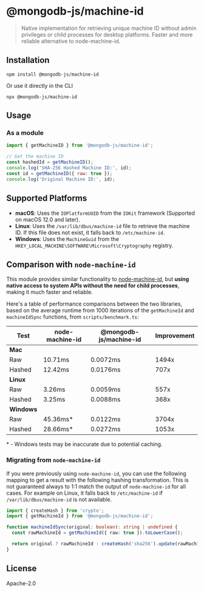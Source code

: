 # @mongodb-js/machine-id

> Native implementation for retrieving unique machine ID without admin privileges or child processes for desktop platforms. Faster and more reliable alternative to node-machine-id.

## Installation

```
npm install @mongodb-js/machine-id
```

Or use it directly in the CLI

```
npx @mongodb-js/machine-id
```

## Usage

### As a module

```javascript
import { getMachineID } from '@mongodb-js/machine-id';

// Get the machine ID
const hashedId = getMachineID();
console.log('SHA-256 Hashed Machine ID:', id);
const id = getMachineID({ raw: true });
console.log('Original Machine ID:', id);
```


## Supported Platforms

- **macOS**: Uses the `IOPlatformUUID` from the `IOKit` framework (Supported on macOS 12.0 and later).
- **Linux**: Uses the `/var/lib/dbus/machine-id` file to retrieve the machine ID. If this file does not exist, it falls back to `/etc/machine-id`.
- **Windows**: Uses the `MachineGuid` from the `HKEY_LOCAL_MACHINE\SOFTWARE\Microsoft\Cryptography` registry.

## Comparison with `node-machine-id`

This module provides similar functionality to [node-machine-id](https://www.npmjs.com/package/node-machine-id), but **using native access to system APIs without the need for child processes**, making it much faster and reliable.

Here's a table of performance comparisons between the two libraries, based on the average runtime from 1000 iterations of the `getMachineId` and `machineIdSync` functions, from `scripts/benchmark.ts`:

| Test        | node-machine-id | @mongodb-js/machine-id | Improvement |
| ----------- | --------------- | ---------------------- | ----------- |
| **Mac**     |
| Raw      | 10.71ms          | 0.0072ms              | 1494x        |
| Hashed   | 12.42ms          | 0.0176ms                 | 707x        |
| **Linux**   |
| Raw         | 3.26ms      | 0.0059ms               | 557x        |
| Hashed      | 3.25ms        | 0.0088ms                 | 368x        |
| **Windows** |
| Raw         | 45.36ms*          | 0.0122ms               | 3704x        |
| Hashed      | 28.66ms*          | 0.0272ms                 | 1053x        |

\* - Windows tests may be inaccurate due to potential caching. 


### Migrating from `node-machine-id`
If you were previously using `node-machine-id`, you can use the following mapping to get a result with the following hashing transformation. This is not guaranteed always to 1:1 match the output of `node-machine-id` for all cases. For example on Linux, it falls back to `/etc/machine-id` if `/var/lib/dbus/machine-id` is not available.

```ts
import { createHash } from 'crypto';
import { getMachineId } from '@mongodb-js/machine-id';

function machineIdSync(original: boolean): string | undefined {
  const rawMachineId = getMachineId({ raw: true }).toLowerCase();

  return original ? rawMachineId : createHash('sha256').update(rawMachineId).digest('hex');
}
```

## License

Apache-2.0
